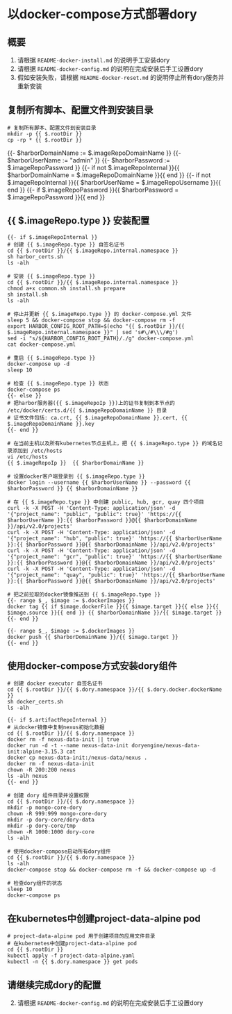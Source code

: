 # 以docker-compose方式部署dory

## 概要

1. 请根据 `README-docker-install.md` 的说明手工安装dory
2. 请根据 `README-docker-config.md` 的说明在完成安装后手工设置dory
3. 假如安装失败，请根据 `README-docker-reset.md` 的说明停止所有dory服务并重新安装

## 复制所有脚本、配置文件到安装目录

```shell script
# 复制所有脚本、配置文件到安装目录
mkdir -p {{ $.rootDir }}
cp -rp * {{ $.rootDir }}
```

{{- $harborDomainName := $.imageRepoDomainName }}
{{- $harborUserName := "admin" }}
{{- $harborPassword := $.imageRepoPassword }}
{{- if not $.imageRepoInternal }}{{ $harborDomainName = $.imageRepoDomainName }}{{ end }}
{{- if not $.imageRepoInternal }}{{ $harborUserName = $.imageRepoUsername }}{{ end }}
{{- if $.imageRepoPassword }}{{ $harborPassword = $.imageRepoPassword }}{{ end }}

## {{ $.imageRepo.type }} 安装配置

```shell script
{{- if $.imageRepoInternal }}
# 创建 {{ $.imageRepo.type }} 自签名证书
cd {{ $.rootDir }}/{{ $.imageRepo.internal.namespace }}
sh harbor_certs.sh
ls -alh

# 安装 {{ $.imageRepo.type }}
cd {{ $.rootDir }}/{{ $.imageRepo.internal.namespace }}
chmod a+x common.sh install.sh prepare
sh install.sh
ls -alh

# 停止并更新 {{ $.imageRepo.type }} 的 docker-compose.yml 文件
sleep 5 && docker-compose stop && docker-compose rm -f
export HARBOR_CONFIG_ROOT_PATH=$(echo "{{ $.rootDir }}/{{ $.imageRepo.internal.namespace }}" | sed 's#\/#\\\/#g')
sed -i "s/${HARBOR_CONFIG_ROOT_PATH}/./g" docker-compose.yml
cat docker-compose.yml

# 重启 {{ $.imageRepo.type }}
docker-compose up -d
sleep 10

# 检查 {{ $.imageRepo.type }} 状态
docker-compose ps
{{- else }}
# 把harbor服务器({{ $.imageRepoIp }})上的证书复制到本节点的 /etc/docker/certs.d/{{ $.imageRepoDomainName }} 目录
# 证书文件包括: ca.crt, {{ $.imageRepoDomainName }}.cert, {{ $.imageRepoDomainName }}.key
{{- end }}

# 在当前主机以及所有kubernetes节点主机上，把 {{ $.imageRepo.type }} 的域名记录添加到 /etc/hosts
vi /etc/hosts
{{ $.imageRepoIp }}  {{ $harborDomainName }}

# 设置docker客户端登录到 {{ $.imageRepo.type }}
docker login --username {{ $harborUserName }} --password {{ $harborPassword }} {{ $harborDomainName }}

# 在 {{ $.imageRepo.type }} 中创建 public, hub, gcr, quay 四个项目
curl -k -X POST -H 'Content-Type: application/json' -d '{"project_name": "public", "public": true}' 'https://{{ $harborUserName }}:{{ $harborPassword }}@{{ $harborDomainName }}/api/v2.0/projects'
curl -k -X POST -H 'Content-Type: application/json' -d '{"project_name": "hub", "public": true}' 'https://{{ $harborUserName }}:{{ $harborPassword }}@{{ $harborDomainName }}/api/v2.0/projects'
curl -k -X POST -H 'Content-Type: application/json' -d '{"project_name": "gcr", "public": true}' 'https://{{ $harborUserName }}:{{ $harborPassword }}@{{ $harborDomainName }}/api/v2.0/projects'
curl -k -X POST -H 'Content-Type: application/json' -d '{"project_name": "quay", "public": true}' 'https://{{ $harborUserName }}:{{ $harborPassword }}@{{ $harborDomainName }}/api/v2.0/projects'

# 把之前拉取的docker镜像推送到 {{ $.imageRepo.type }}
{{- range $_, $image := $.dockerImages }}
docker tag {{ if $image.dockerFile }}{{ $image.target }}{{ else }}{{ $image.source }}{{ end }} {{ $harborDomainName }}/{{ $image.target }}
{{- end }}

{{- range $_, $image := $.dockerImages }}
docker push {{ $harborDomainName }}/{{ $image.target }}
{{- end }}
```

## 使用docker-compose方式安装dory组件

```shell script
# 创建 docker executor 自签名证书
cd {{ $.rootDir }}/{{ $.dory.namespace }}/{{ $.dory.docker.dockerName }}
sh docker_certs.sh
ls -alh

{{- if $.artifactRepoInternal }}
# 从docker镜像中复制nexus初始化数据
cd {{ $.rootDir }}/{{ $.dory.namespace }}
docker rm -f nexus-data-init || true
docker run -d -t --name nexus-data-init doryengine/nexus-data-init:alpine-3.15.3 cat
docker cp nexus-data-init:/nexus-data/nexus .
docker rm -f nexus-data-init
chown -R 200:200 nexus
ls -alh nexus
{{- end }}

# 创建 dory 组件目录并设置权限
cd {{ $.rootDir }}/{{ $.dory.namespace }}
mkdir -p mongo-core-dory
chown -R 999:999 mongo-core-dory
mkdir -p dory-core/dory-data
mkdir -p dory-core/tmp
chown -R 1000:1000 dory-core
ls -alh

# 使用docker-compose启动所有dory组件
cd {{ $.rootDir }}/{{ $.dory.namespace }}
ls -alh
docker-compose stop && docker-compose rm -f && docker-compose up -d

# 检查dory组件的状态
sleep 10
docker-compose ps
```

## 在kubernetes中创建project-data-alpine pod

```shell script
# project-data-alpine pod 用于创建项目的应用文件目录
# 在kubernetes中创建project-data-alpine pod
cd {{ $.rootDir }}
kubectl apply -f project-data-alpine.yaml
kubectl -n {{ $.dory.namespace }} get pods
```

## 请继续完成dory的配置

2. 请根据 `README-docker-config.md` 的说明在完成安装后手工设置dory
